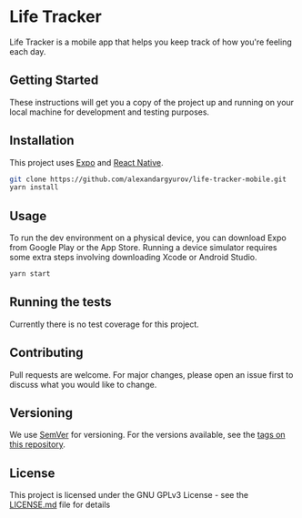 # Life Tracker

Life Tracker is a mobile app that helps you keep track of how you're feeling each day. 

## Getting Started

These instructions will get you a copy of the project up and running on your local machine for development and testing purposes.

## Installation

This project uses [Expo](https://expo.io/) and [React Native](https://facebook.github.io/react-native/).

```bash
git clone https://github.com/alexandargyurov/life-tracker-mobile.git
yarn install
```

## Usage

To run the dev environment on a physical device, you can download Expo from Google Play or the App Store.
Running a device simulator requires some extra steps involving downloading Xcode or Android Studio. 

```bash
yarn start
```

## Running the tests

Currently there is no test coverage for this project. 

## Contributing
Pull requests are welcome. For major changes, please open an issue first to discuss what you would like to change.

## Versioning

We use [SemVer](http://semver.org/) for versioning. For the versions available, see the [tags on this repository](https://github.com/alexandargyurov/life-tracker-mobile/tags). 

## License

This project is licensed under the GNU GPLv3 License - see the [LICENSE.md](LICENSE.md) file for details

